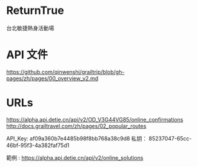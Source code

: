 # ReturnTrue
台北敏捷熱身活動場

# API 文件
https://github.com/qinwenshi/grailtrip/blob/gh-pages/zh/pages/00_overview_v2.md

# URLs
https://alpha.api.detie.cn/api/v2/OD_V3G44VG85/online_confirmations
http://docs.grailtravel.com/zh/pages/02_popular_routes

API_Key:   af09a360b7e4485b98f8bb768a38c9d8
私钥： 85237047-65cc-46bf-95f3-4a382faf75d1

範例 : https://alpha.api.detie.cn/api/v2/online_solutions
